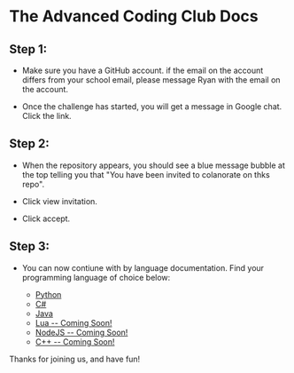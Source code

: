 # The Advanced Coding Club Docs

## Step 1:
- Make sure you have a GitHub account. if the email on the account differs from your school email, please message Ryan with the email on the account.

- Once the challenge has started, you will get a message in Google chat. Click the link.

## Step 2:
- When the repository appears, you should see a blue message bubble at the top telling you that "You have been invited to colanorate on thks repo".

- Click view invitation.

- Click accept.

## Step 3:
- You can now contiune with by language documentation. Find your programming language of choice below:

    - [Python]()
    - [C#]()
    - [Java]()
    - [Lua -- Coming Soon!]()
    - [NodeJS -- Coming Soon!]()
    - [C++ -- Coming Soon!]()

Thanks for joining us, and have fun!